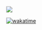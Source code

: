 ###

![](https://komarev.com/ghpvc/?username=muiNNeLLim)

[![wakatime](https://github-readme-stats.vercel.app/api/wakatime?username=Penner&layout=compact&theme=monokai)](https://wakatime.com/@Penner)
